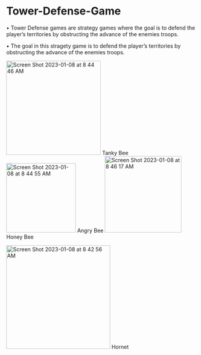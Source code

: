 # Tower-Defense-Game

• Tower Defense games are strategy games where the goal is to defend the player’s territories by obstructing the advance of the enemies troops.

• The goal in this stragety game is to defend the player’s territories by obstructing the advance of the enemies troops.


  
<img width="250" alt="Screen Shot 2023-01-08 at 8 44 46 AM" src="https://user-images.githubusercontent.com/96196349/211201740-530e20ec-c1e4-42dc-9ad0-ac229e4d0ed1.png"> Tanky Bee
<img width="184" alt="Screen Shot 2023-01-08 at 8 44 55 AM" src="https://user-images.githubusercontent.com/96196349/211201742-e7377175-9ce4-4d9a-a160-b7803178cb99.png"> 
Angry Bee
<img width="203" alt="Screen Shot 2023-01-08 at 8 46 17 AM" src="https://user-images.githubusercontent.com/96196349/211201743-e2debd74-ca45-448f-b9b7-1ebb14f850a7.png"> Honey Bee

<img width="275" alt="Screen Shot 2023-01-08 at 8 42 56 AM" src="https://user-images.githubusercontent.com/96196349/211201897-d9689def-8fd5-457c-8f6d-4dd1a538d257.png"> 
Hornet
